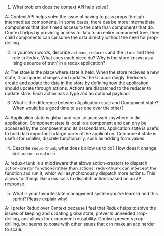 1. What problem does the context API help solve?

A: Context API helps solve the issue of having to pass props through intermediate components. In some cases, there can be more intermediate components that don't need access to the data than components that do. Context helps by providing access to data to an entire component tree, then child components can consume the data directly without the need for prop-drilling.

2. In your own words, describe `actions`, `reducers` and the `store` and their role in Redux. What does each piece do? Why is the store known as a 'single source of truth' in a redux application?

A: The store is the place where state is held. When the store recieves a new state, it compares changes and updates the UI accordingly. Reducers create and update the data in the store by defining how the application should update through actions. Actions are dispatched to the reducer to update state. Each action has a type and an optional payload.

3. What is the difference between Application state and Component state? When would be a good time to use one over the other?

A: Application state is global and can be accessed anywhere in the application. Component state is local to a component and can only be accessed by the component and its descendants. Application state is useful to hold data important to large parts of the application. Component state is useful for smaller, discrete functionality, such as holding form values.

4. Describe `redux-thunk`, what does it allow us to do? How does it change our `action-creators`?

A: redux-thunk is a middleware that allows action-creators to dispatch action-creator functions rather than actions. redux-thunk can intercept the function and run it, which will asynchronously dispatch more actions. This allows for things like axios calls to dispatch actions based on an API response.

5. What is your favorite state management system you've learned and this sprint? Please explain why!

A: I prefer Redux over Context because I feel that Redux helps to solve the issues of keeping and updating global state, prevents unneeded prop-drilling, and allows for component reusability. Context prevents prop-drilling, but seems to come with other issues that can make an app harder to scale.